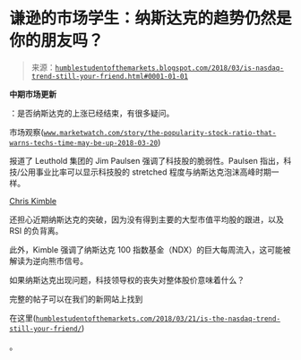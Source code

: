 <!--yml

分类：未分类

日期：2024-05-18 02:43:21

-->

# 谦逊的市场学生：纳斯达克的趋势仍然是你的朋友吗？

> 来源：[`humblestudentofthemarkets.blogspot.com/2018/03/is-nasdaq-trend-still-your-friend.html#0001-01-01`](https://humblestudentofthemarkets.blogspot.com/2018/03/is-nasdaq-trend-still-your-friend.html#0001-01-01)

**中期市场更新**

：是否纳斯达克的上涨已经结束，有很多疑问。

市场观察([`www.marketwatch.com/story/the-popularity-stock-ratio-that-warns-techs-time-may-be-up-2018-03-20`](https://www.marketwatch.com/story/the-popularity-stock-ratio-that-warns-techs-time-may-be-up-2018-03-20))

报道了 Leuthold 集团的 Jim Paulsen 强调了科技股的脆弱性。Paulsen 指出，科技/公用事业比率可以显示科技股的 stretched 程度与纳斯达克泡沫高峰时期一样。

[Chris Kimble](https://www.seeitmarket.com/nasdaq-market-ride-over-watch-bearish-divergences-17956/)

还担心近期纳斯达克的突破，因为没有得到主要的大型市值平均股的跟进，以及 RSI 的负背离。

此外，Kimble 强调了纳斯达克 100 指数基金（NDX）的巨大每周流入，这可能被解读为逆向熊市信号。

如果纳斯达克出现问题，科技领导权的丧失对整体股价意味着什么？

完整的帖子可以在我们的新网站上找到

在这里([`humblestudentofthemarkets.com/2018/03/21/is-the-nasdaq-trend-still-your-friend/`](https://humblestudentofthemarkets.com/2018/03/21/is-the-nasdaq-trend-still-your-friend/))

。
